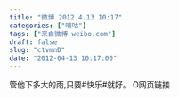 ```yaml
---
title: "微博 2012.4.13 10:17"
categories: ["嘀咕"]
tags: ["来自微博 weibo.com"]
draft: false
slug: "ctvmnD"
date: "2012-04-13 10:17:00"
---
```


<p>管他下多大的雨,只要#快乐#就好。 O网页链接   ​​​​</p>
